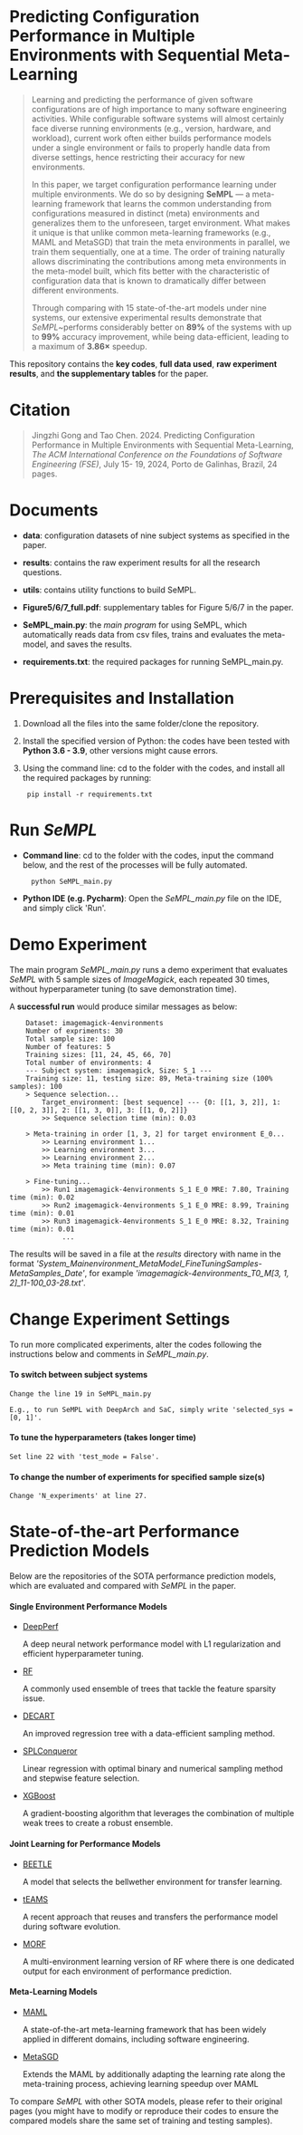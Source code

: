 # Predicting Configuration Performance in Multiple Environments with Sequential Meta-Learning
>Learning and predicting the performance of given software configurations are of high importance to many software engineering activities. While configurable software systems will almost certainly face diverse running environments (e.g., version, hardware, and workload), current work often either builds performance models under a single environment or fails to properly handle data from diverse settings, hence restricting their accuracy for new environments.
>
>In this paper, we target configuration performance learning under multiple environments. We do so by designing **SeMPL** — a meta-learning framework that learns the common understanding from configurations measured in distinct (meta) environments and generalizes them to the unforeseen, target environment. What makes it unique is that unlike common meta-learning frameworks (e.g., MAML and MetaSGD) that train the meta environments in parallel, we train them sequentially, one at a time. The order of training naturally allows discriminating the contributions among meta environments in the meta-model built, which fits better with the characteristic of configuration data that is known to dramatically differ between different environments.
>
>Through comparing with 15 state-of-the-art models under nine systems, our extensive experimental results demonstrate that *SeMPL*~performs considerably better on **89%** of the systems with up to **99%** accuracy improvement, while being data-efficient, leading to a maximum of **3.86×** speedup.

This repository contains the **key codes**, **full data used**, **raw experiment results**, and **the supplementary tables** for the paper.

# Citation

>Jingzhi Gong and Tao Chen. 2024. Predicting Configuration Performance in Multiple Environments with
Sequential Meta-Learning, *The ACM International Conference on the Foundations of Software Engineering (FSE)*, July 15-
19, 2024, Porto de Galinhas, Brazil, 24 pages.

# Documents
- **data**:
configuration datasets of nine subject systems as specified in the paper.

- **results**:
contains the raw experiment results for all the research questions.

- **utils**:
contains utility functions to build SeMPL.

- **Figure5/6/7_full.pdf**:
supplementary tables for Figure 5/6/7 in the paper.

- **SeMPL_main.py**: 
the *main program* for using SeMPL, which automatically reads data from csv files, trains and evaluates the meta-model, and saves the results.

- **requirements.txt**:
the required packages for running SeMPL_main.py.

# Prerequisites and Installation
1. Download all the files into the same folder/clone the repository.

2. Install the specified version of Python:
the codes have been tested with **Python 3.6 - 3.9**, other versions might cause errors.

3. Using the command line: cd to the folder with the codes, and install all the required packages by running:

        pip install -r requirements.txt



# Run *SeMPL*

- **Command line**: cd to the folder with the codes, input the command below, and the rest of the processes will be fully automated.

        python SeMPL_main.py
        
- **Python IDE (e.g. Pycharm)**: Open the *SeMPL_main.py* file on the IDE, and simply click 'Run'.


# Demo Experiment
The main program *SeMPL_main.py* runs a demo experiment that evaluates *SeMPL* with 5 sample sizes of *ImageMagick*, 
each repeated 30 times, without hyperparameter tuning (to save demonstration time).

A **successful run** would produce similar messages as below: 

        Dataset: imagemagick-4environments
        Number of expriments: 30 
        Total sample size: 100 
        Number of features: 5 
        Training sizes: [11, 24, 45, 66, 70] 
        Total number of environments: 4
        --- Subject system: imagemagick, Size: S_1 ---
        Training size: 11, testing size: 89, Meta-training size (100% samples): 100
        > Sequence selection...
        	Target_environment: [best sequence] --- {0: [[1, 3, 2]], 1: [[0, 2, 3]], 2: [[1, 3, 0]], 3: [[1, 0, 2]]}
        	>> Sequence selection time (min): 0.03

        > Meta-training in order [1, 3, 2] for target environment E_0...
        	>> Learning environment 1...
        	>> Learning environment 3...
        	>> Learning environment 2...
        	>> Meta training time (min): 0.07
         
        > Fine-tuning...
        	>> Run1 imagemagick-4environments S_1 E_0 MRE: 7.80, Training time (min): 0.02
        	>> Run2 imagemagick-4environments S_1 E_0 MRE: 8.99, Training time (min): 0.01
        	>> Run3 imagemagick-4environments S_1 E_0 MRE: 8.32, Training time (min): 0.01
                 ...

The results will be saved in a file at the *results* directory with name in the format *'System_Mainenvironment_MetaModel_FineTuningSamples-MetaSamples_Date'*, for example *'imagemagick-4environments_T0_M[3, 1, 2]_11-100_03-28.txt'*.

# Change Experiment Settings
To run more complicated experiments, alter the codes following the instructions below and comments in *SeMPL_main.py*.

#### To switch between subject systems
    Change the line 19 in SeMPL_main.py

    E.g., to run SeMPL with DeepArch and SaC, simply write 'selected_sys = [0, 1]'.
    
    
#### To tune the hyperparameters (takes longer time)
    Set line 22 with 'test_mode = False'.


#### To change the number of experiments for specified sample size(s)
    Change 'N_experiments' at line 27.
    

# State-of-the-art Performance Prediction Models
Below are the repositories of the SOTA performance prediction models, which are evaluated and compared with *SeMPL* in the paper. 

#### Single Environment Performance Models
- [DeepPerf](https://github.com/DeepPerf/DeepPerf)

    A deep neural network performance model with L1 regularization and efficient hyperparameter tuning.
    
- [RF](https://scikit-learn.org/stable/modules/generated/sklearn.ensemble.RandomForestRegressor.html)

    A commonly used ensemble of trees that tackle the feature sparsity issue.

- [DECART](https://github.com/jmguo/DECART)

    An improved regression tree with a data-efficient sampling method.

- [SPLConqueror](https://github.com/se-sic/SPLConqueror)

    Linear regression with optimal binary and numerical sampling method and stepwise feature selection.

- [XGBoost](https://scikit-learn.org/stable/modules/generated/sklearn.ensemble.GradientBoostingRegressor.html)

    A gradient-boosting algorithm that leverages the combination of multiple weak trees to create a robust ensemble.
    
   
#### Joint Learning for Performance Models

- [BEETLE](https://github.com/ai-se/BEETLE)

   A model that selects the bellwether environment for transfer learning.
   
- [tEAMS](https://zenodo.org/record/4960172#.ZCHaK8JBzN8)

   A recent approach that reuses and transfers the performance model during software evolution.
   
- [MORF](https://scikit-learn.org/stable/modules/generated/sklearn.ensemble.RandomForestRegressor.html)

   A multi-environment learning version of RF where there is one dedicated output for each environment of performance prediction.
    
#### Meta-Learning Models

- [MAML](https://github.com/cbfinn/maml)

   A state-of-the-art meta-learning framework that has been widely applied in different domains, including software engineering.
   
- [MetaSGD](https://github.com/jik0730/Meta-SGD-pytorch)

   Extends the MAML by additionally adapting the learning rate along the meta-training process, achieving learning speedup over MAML


To compare *SeMPL* with other SOTA models, please refer to their original pages (you might have to modify or reproduce their codes to ensure the compared models share the same set of training and testing samples).
